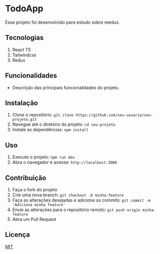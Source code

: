 # TodoApp

Esse projeto foi desenvolvido para estudo sobre reedux.

## Tecnologias
1. React TS
2. Tailwindcss
3. Redux

## Funcionalidades

- Descrição das principais funcionalidades do projeto.

## Instalação

1. Clone o repositório: `git clone https://github.com/seu-usuario/seu-projeto.git`
2. Navegue até o diretório do projeto: `cd seu-projeto`
3. Instale as dependências: `npm install`

## Uso

1. Execute o projeto: `npm run dev`
2. Abra o navegador e acesse: `http://localhost:3000`

## Contribuição

1. Faça o fork do projeto
2. Crie uma nova branch: `git checkout -b minha-feature`
3. Faça as alterações desejadas e adicione os commits: `git commit -m 'Adiciona minha feature'`
4. Envie as alterações para o repositório remoto: `git push origin minha-feature`
5. Abra um Pull Request

## Licença

[MIT](LICENSE)
